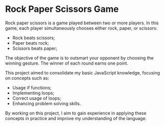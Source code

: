 # Rock Paper Scissors Game
Rock paper scissors is a game played between two or more players. In
this game, each player simultaneously chooses either rock, paper, or
scissors:

- Rock beats scissors;
- Paper beats rock;
- Scissors beats paper;

The objective of the game is to outsmart your opponent by choosing the
winning gesture. The winner of each round earns one point.

This project aimed to consolidate my basic JavaScript knowledge,
focusing on concepts such as:

- Usage if functions;
- Implementing loops;
- Correct usage of loops;
- Enhancing problem solving skills.

By working on this project, I aim to gain experience in applying these
concepts in practice and improve my understanding of the language.